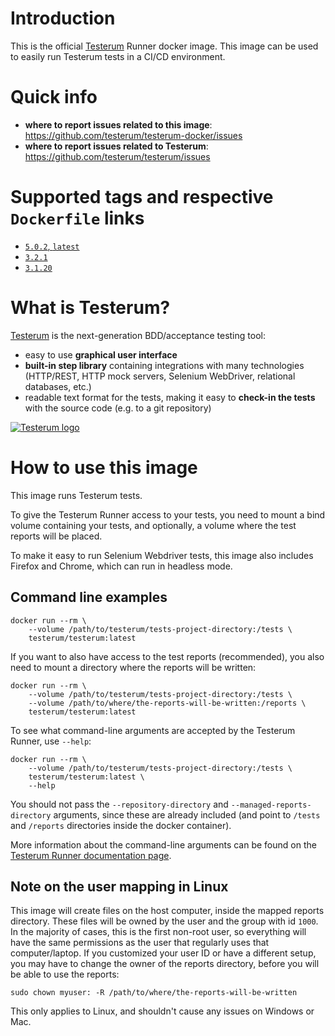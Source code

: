 # Introduction

This is the official [Testerum](https://testerum.com/) Runner docker image.
This image can be used to easily run Testerum tests in a CI/CD environment.

# Quick info

* **where to report issues related to this image**: https://github.com/testerum/testerum-docker/issues
* **where to report issues related to Testerum**: https://github.com/testerum/testerum/issues


# Supported tags and respective ``Dockerfile`` links

* [``5.0.2``, ``latest``](https://github.com/testerum/testerum-docker/blob/release-5.0.2/Dockerfile)
* [``3.2.1``](https://github.com/testerum/testerum-docker/blob/release-3.2.1/Dockerfile)
* [``3.1.20``](https://github.com/testerum/testerum-docker/blob/release-3.1.20/Dockerfile)

# What is Testerum?

[Testerum](https://testerum.com/) is the next-generation BDD/acceptance testing tool:
* easy to use **graphical user interface**
* **built-in step library** containing integrations with many technologies (HTTP/REST, HTTP mock servers, Selenium WebDriver, relational databases, etc.)
* readable text format for the tests, making it easy to **check-in the tests** with the source code (e.g. to a git repository)

[![Testerum logo](https://testerum.com/img/logo.png)](https://testerum.com/)


# How to use this image

This image runs Testerum tests. 

To give the Testerum Runner access to your tests, you need to mount a bind volume containing your tests, and optionally, a volume where the test reports will be placed.

To make it easy to run Selenium Webdriver tests, this image also includes Firefox and Chrome, which can run in headless mode.

## Command line examples

```shell script
docker run --rm \
    --volume /path/to/testerum/tests-project-directory:/tests \
    testerum/testerum:latest
```

If you want to also have access to the test reports (recommended), you also need to mount a directory where the reports will be written:

```shell script
docker run --rm \
    --volume /path/to/testerum/tests-project-directory:/tests \
    --volume /path/to/where/the-reports-will-be-written:/reports \
    testerum/testerum:latest
```

To see what command-line arguments are accepted by the Testerum Runner, use ``--help``:
```shell script
docker run --rm \
    --volume /path/to/testerum/tests-project-directory:/tests \
    testerum/testerum:latest \
    --help
```

You should not pass the ``--repository-directory`` and ``--managed-reports-directory`` arguments, since these are already included (and point to ``/tests`` and ``/reports`` directories inside the docker container).

More information about the command-line arguments can be found on the [Testerum Runner documentation page](https://testerum.com/documentation/backend/runner/).

## Note on the user mapping in Linux

This image will create files on the host computer, inside the mapped reports directory. These files will be owned by the user and the group with id ``1000``. In the majority of cases, this is the first non-root user, so everything will have the same permissions as the user that regularly uses that computer/laptop. If you customized your user ID or have a different setup, you may have to change the owner of the reports directory, before you will be able to use the reports:

```shell script
sudo chown myuser: -R /path/to/where/the-reports-will-be-written
```

This only applies to Linux, and shouldn't cause any issues on Windows or Mac.
